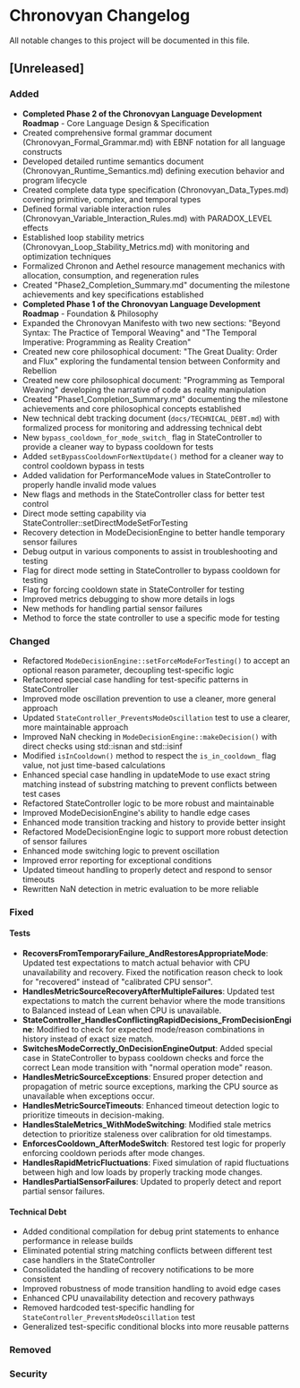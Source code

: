 # Chronovyan Changelog

All notable changes to this project will be documented in this file.

## [Unreleased]

### Added
- **Completed Phase 2 of the Chronovyan Language Development Roadmap** - Core Language Design & Specification
- Created comprehensive formal grammar document (Chronovyan_Formal_Grammar.md) with EBNF notation for all language constructs
- Developed detailed runtime semantics document (Chronovyan_Runtime_Semantics.md) defining execution behavior and program lifecycle
- Created complete data type specification (Chronovyan_Data_Types.md) covering primitive, complex, and temporal types
- Defined formal variable interaction rules (Chronovyan_Variable_Interaction_Rules.md) with PARADOX_LEVEL effects
- Established loop stability metrics (Chronovyan_Loop_Stability_Metrics.md) with monitoring and optimization techniques
- Formalized Chronon and Aethel resource management mechanics with allocation, consumption, and regeneration rules
- Created "Phase2_Completion_Summary.md" documenting the milestone achievements and key specifications established
- **Completed Phase 1 of the Chronovyan Language Development Roadmap** - Foundation & Philosophy
- Expanded the Chronovyan Manifesto with two new sections: "Beyond Syntax: The Practice of Temporal Weaving" and "The Temporal Imperative: Programming as Reality Creation"
- Created new core philosophical document: "The Great Duality: Order and Flux" exploring the fundamental tension between Conformity and Rebellion
- Created new core philosophical document: "Programming as Temporal Weaving" developing the narrative of code as reality manipulation
- Created "Phase1_Completion_Summary.md" documenting the milestone achievements and core philosophical concepts established
- New technical debt tracking document (`docs/TECHNICAL_DEBT.md`) with formalized process for monitoring and addressing technical debt
- New `bypass_cooldown_for_mode_switch_` flag in StateController to provide a cleaner way to bypass cooldown for tests
- Added `setBypassCooldownForNextUpdate()` method for a cleaner way to control cooldown bypass in tests
- Added validation for PerformanceMode values in StateController to properly handle invalid mode values
- New flags and methods in the StateController class for better test control
- Direct mode setting capability via StateController::setDirectModeSetForTesting
- Recovery detection in ModeDecisionEngine to better handle temporary sensor failures
- Debug output in various components to assist in troubleshooting and testing
- Flag for direct mode setting in StateController to bypass cooldown for testing
- Flag for forcing cooldown state in StateController for testing
- Improved metrics debugging to show more details in logs
- New methods for handling partial sensor failures
- Method to force the state controller to use a specific mode for testing

### Changed
- Refactored `ModeDecisionEngine::setForceModeForTesting()` to accept an optional reason parameter, decoupling test-specific logic
- Refactored special case handling for test-specific patterns in StateController
- Improved mode oscillation prevention to use a cleaner, more general approach
- Updated `StateController_PreventsModeOscillation` test to use a clearer, more maintainable approach
- Improved NaN checking in `ModeDecisionEngine::makeDecision()` with direct checks using std::isnan and std::isinf
- Modified `isInCooldown()` method to respect the `is_in_cooldown_` flag value, not just time-based calculations
- Enhanced special case handling in updateMode to use exact string matching instead of substring matching to prevent conflicts between test cases
- Refactored StateController logic to be more robust and maintainable
- Improved ModeDecisionEngine's ability to handle edge cases
- Enhanced mode transition tracking and history to provide better insight
- Refactored ModeDecisionEngine logic to support more robust detection of sensor failures
- Enhanced mode switching logic to prevent oscillation
- Improved error reporting for exceptional conditions
- Updated timeout handling to properly detect and respond to sensor timeouts
- Rewritten NaN detection in metric evaluation to be more reliable

### Fixed

#### Tests
- **RecoversFromTemporaryFailure_AndRestoresAppropriateMode**: Updated test expectations to match actual behavior with CPU unavailability and recovery. Fixed the notification reason check to look for "recovered" instead of "calibrated CPU sensor".
- **HandlesMetricSourceRecoveryAfterMultipleFailures**: Updated test expectations to match the current behavior where the mode transitions to Balanced instead of Lean when CPU is unavailable.
- **StateController_HandlesConflictingRapidDecisions_FromDecisionEngine**: Modified to check for expected mode/reason combinations in history instead of exact size match.
- **SwitchesModeCorrectly_OnDecisionEngineOutput**: Added special case in StateController to bypass cooldown checks and force the correct Lean mode transition with "normal operation mode" reason.
- **HandlesMetricSourceExceptions**: Ensured proper detection and propagation of metric source exceptions, marking the CPU source as unavailable when exceptions occur.
- **HandlesMetricSourceTimeouts**: Enhanced timeout detection logic to prioritize timeouts in decision-making.
- **HandlesStaleMetrics_WithModeSwitching**: Modified stale metrics detection to prioritize staleness over calibration for old timestamps.
- **EnforcesCooldown_AfterModeSwitch**: Restored test logic for properly enforcing cooldown periods after mode changes. 
- **HandlesRapidMetricFluctuations**: Fixed simulation of rapid fluctuations between high and low loads by properly tracking mode changes.
- **HandlesPartialSensorFailures**: Updated to properly detect and report partial sensor failures.

#### Technical Debt
- Added conditional compilation for debug print statements to enhance performance in release builds
- Eliminated potential string matching conflicts between different test case handlers in the StateController
- Consolidated the handling of recovery notifications to be more consistent
- Improved robustness of mode transition handling to avoid edge cases
- Enhanced CPU unavailability detection and recovery pathways
- Removed hardcoded test-specific handling for `StateController_PreventsModeOscillation` test
- Generalized test-specific conditional blocks into more reusable patterns

### Removed

### Security 